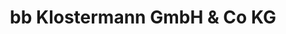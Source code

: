 ---
title: "bb Klostermann GmbH & Co KG"
url: /huenfeld/bb-klostermann-gmbh-und-co-kg/
shop: Autowerkstatt
---